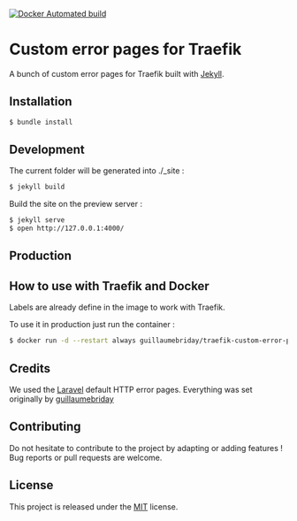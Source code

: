 [![Docker Automated build](https://img.shields.io/docker/automated/jackjoe/traefik-custom-error-pages.svg)](https://hub.docker.com/r/jackjoe/traefik-custom-error-pages/)

# Custom error pages for Traefik

A bunch of custom error pages for Traefik built with [Jekyll](https://jekyllrb.com/).

## Installation

```bash
$ bundle install
```

## Development

The current folder will be generated into ./\_site :

```bash
$ jekyll build
```

Build the site on the preview server :

```bash
$ jekyll serve
$ open http://127.0.0.1:4000/
```

## Production

## How to use with Traefik and Docker

Labels are already define in the image to work with Traefik.

To use it in production just run the container :

```bash
$ docker run -d --restart always guillaumebriday/traefik-custom-error-pages
```

## Credits

We used the [Laravel](https://laravel.com/) default HTTP error pages.
Everything was set originally by [guillaumebriday](https://github.com/guillaumebriday/traefik-custom-error-pages)

## Contributing

Do not hesitate to contribute to the project by adapting or adding features ! Bug reports or pull requests are welcome.

## License

This project is released under the [MIT](http://opensource.org/licenses/MIT) license.
